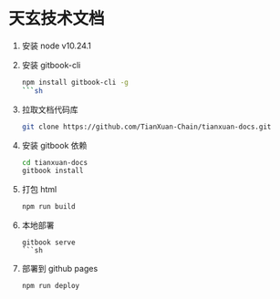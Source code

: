 # 天玄技术文档
1) 安装 node v10.24.1

2) 安装 gitbook-cli
   ```sh
   npm install gitbook-cli -g
   ```sh
3) 拉取文档代码库
   ```sh
   git clone https://github.com/TianXuan-Chain/tianxuan-docs.git
   ```
4) 安装 gitbook 依赖
   ```sh
   cd tianxuan-docs
   gitbook install
   ```
5) 打包 html
   ```sh
   npm run build
   ```
6) 本地部署
   ```
   gitbook serve
   ```sh
7) 部署到 github pages
   ```sh
   npm run deploy
   ```
